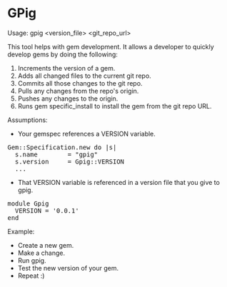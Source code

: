 GPig
====

Usage: gpig &lt;version_file&gt; &lt;git_repo_url&gt;

This tool helps with gem development.  It allows a developer to quickly develop gems by doing the following:

1.  Increments the version of a gem.
2.  Adds all changed files to the current git repo.
3.  Commits all those changes to the git repo.
4.  Pulls any changes from the repo's origin.
5.  Pushes any changes to the origin.
6.  Runs gem specific_install to install the gem from the git repo URL.

Assumptions:

- Your gemspec references a VERSION variable.

<pre>
Gem::Specification.new do |s|
  s.name        = "gpig"
  s.version     = Gpig::VERSION
  ...
</pre>

- That VERSION variable is referenced in a version file that you give to gpig.

<pre>
module Gpig
  VERSION = '0.0.1'
end
</pre>

Example:

- Create a new gem.
- Make a change.
- Run gpig.
- Test the new version of your gem.
- Repeat :)

